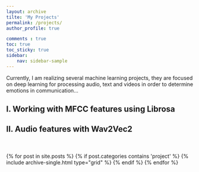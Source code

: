 ```yaml
---
layout: archive
tilte: 'My Projects'
permalink: /projects/
author_profile: true

comments : true
toc: true
toc_sticky: true
sidebar:
    nav: sidebar-sample
---
```


Currently, I am realizing several machine learning projects, they are focused on deep learning for processing audio, text and videos in order to determine emotions in communication...

## I. Working with MFCC features using Librosa


## II. Audio features with Wav2Vec2

<br>
<br>

<div class="grid__wrapper">
    {% for post in site.posts %}
        {% if post.categories contains 'project' %}
            {% include archive-single.html type="grid" %}
        {% endif %}
    {% endfor %}
</div>
